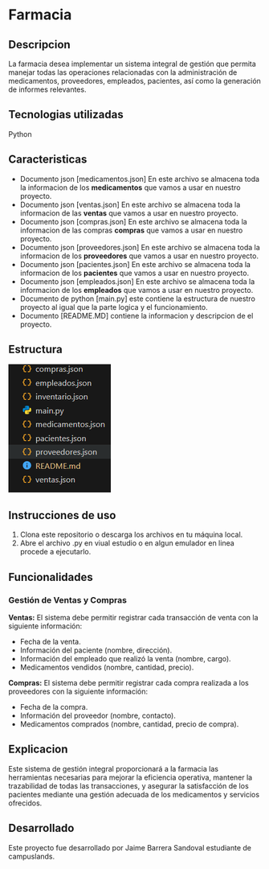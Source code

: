 # Farmacia

## Descripcion

La farmacia desea implementar un sistema integral de gestión que permita manejar todas las operaciones relacionadas con la administración de medicamentos, proveedores, empleados, pacientes, así como la generación de informes relevantes.

## Tecnologias utilizadas

Python

## Caracteristicas

- Documento json [medicamentos.json] En este archivo se almacena toda la informacion de los **medicamentos** que vamos a usar en nuestro proyecto.
- Documento json [ventas.json] En este archivo se almacena toda la informacion de las **ventas** que vamos a usar en nuestro proyecto.
- Documento json [compras.json] En este archivo se almacena toda la informacion de las compras **compras** que vamos a usar en nuestro proyecto.
- Documento json [proveedores.json] En este archivo se almacena toda la informacion de los **proveedores** que vamos a usar en nuestro proyecto.
- Documento json [pacientes.json] En este archivo se almacena toda la informacion de los **pacientes** que vamos a usar en nuestro proyecto.
- Documento json [empleados.json] En este archivo se almacena toda la informacion de los **empleados** que vamos a usar en nuestro proyecto.
- Documento de python [main.py] este contiene la estructura de nuestro proyecto al igual que la parte logica y el funcionamiento.
- Documento [README.MD] contiene la informacion y descripcion de el proyecto.

## Estructura

![Estructura](<Captura de pantalla 2024-08-09 083235.png>)

## Instrucciones de uso

1. Clona este repositorio o descarga los archivos en tu máquina local.
2. Abre el archivo .py en viual estudio o en algun emulador en linea procede a ejecutarlo.

## Funcionalidades

### Gestión de Ventas y Compras

**Ventas:** El sistema debe permitir registrar cada transacción de venta con la siguiente información:

- Fecha de la venta.
- Información del paciente (nombre, dirección).
- Información del empleado que realizó la venta (nombre, cargo).
- Medicamentos vendidos (nombre, cantidad, precio).

**Compras:** El sistema debe permitir registrar cada compra realizada a los proveedores con la siguiente información:

- Fecha de la compra.
- Información del proveedor (nombre, contacto).
- Medicamentos comprados (nombre, cantidad, precio de compra).

## Explicacion

Este sistema de gestión integral proporcionará a la farmacia las herramientas necesarias para mejorar la eficiencia operativa, mantener la trazabilidad de todas las transacciones, y asegurar la satisfacción de los pacientes mediante una gestión adecuada de los medicamentos y servicios ofrecidos.

## Desarrollado

Este proyecto fue desarrollado por Jaime Barrera Sandoval estudiante de campuslands.
